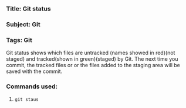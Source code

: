 ### Title: Git status

### Subject: Git

### Tags: Git

Git status shows which files are untracked (names showed in red)(not staged) and tracked(shown in green)(staged) by Git. The next time you commit, the tracked files or 
or the files added to the staging area will be saved with the commit.

### Commands used:

1) ```git staus```
